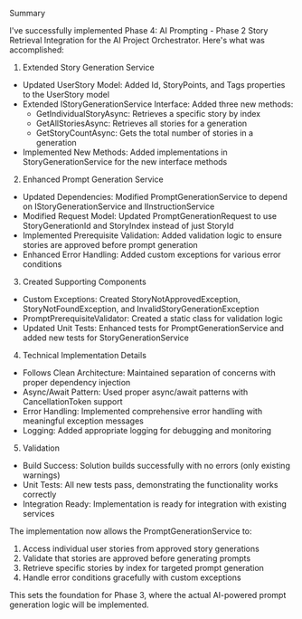   Summary

  I've successfully implemented Phase 4: AI Prompting - Phase 2 Story Retrieval Integration for the AI Project Orchestrator. Here's what was accomplished:

  1. Extended Story Generation Service
   - Updated UserStory Model: Added Id, StoryPoints, and Tags properties to the UserStory model
   - Extended IStoryGenerationService Interface: Added three new methods:
     - GetIndividualStoryAsync: Retrieves a specific story by index
     - GetAllStoriesAsync: Retrieves all stories for a generation
     - GetStoryCountAsync: Gets the total number of stories in a generation
   - Implemented New Methods: Added implementations in StoryGenerationService for the new interface methods

  2. Enhanced Prompt Generation Service
   - Updated Dependencies: Modified PromptGenerationService to depend on IStoryGenerationService and IInstructionService
   - Modified Request Model: Updated PromptGenerationRequest to use StoryGenerationId and StoryIndex instead of just StoryId
   - Implemented Prerequisite Validation: Added validation logic to ensure stories are approved before prompt generation
   - Enhanced Error Handling: Added custom exceptions for various error conditions

  3. Created Supporting Components
   - Custom Exceptions: Created StoryNotApprovedException, StoryNotFoundException, and InvalidStoryGenerationException
   - PromptPrerequisiteValidator: Created a static class for validation logic
   - Updated Unit Tests: Enhanced tests for PromptGenerationService and added new tests for StoryGenerationService

  4. Technical Implementation Details
   - Follows Clean Architecture: Maintained separation of concerns with proper dependency injection
   - Async/Await Pattern: Used proper async/await patterns with CancellationToken support
   - Error Handling: Implemented comprehensive error handling with meaningful exception messages
   - Logging: Added appropriate logging for debugging and monitoring

  5. Validation
   - Build Success: Solution builds successfully with no errors (only existing warnings)
   - Unit Tests: All new tests pass, demonstrating the functionality works correctly
   - Integration Ready: Implementation is ready for integration with existing services

  The implementation now allows the PromptGenerationService to:
   1. Access individual user stories from approved story generations
   2. Validate that stories are approved before generating prompts
   3. Retrieve specific stories by index for targeted prompt generation
   4. Handle error conditions gracefully with custom exceptions

  This sets the foundation for Phase 3, where the actual AI-powered prompt generation logic will be implemented.
